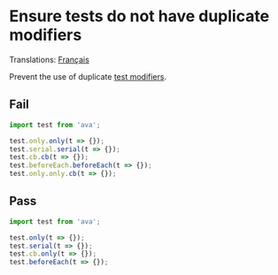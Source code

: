 # Ensure tests do not have duplicate modifiers

Translations: [Français](https://github.com/avajs/ava-docs/blob/master/fr_FR/related/eslint-plugin-ava/docs/rules/no-duplicate-modifiers.md)

Prevent the use of duplicate [test modifiers](https://github.com/avajs/ava#api).


## Fail

```js
import test from 'ava';

test.only.only(t => {});
test.serial.serial(t => {});
test.cb.cb(t => {});
test.beforeEach.beforeEach(t => {});
test.only.only.cb(t => {});
```


## Pass

```js
import test from 'ava';

test.only(t => {});
test.serial(t => {});
test.cb.only(t => {});
test.beforeEach(t => {});
```

